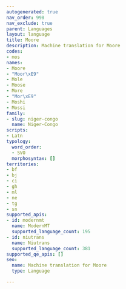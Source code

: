 ```yaml
---
autogenerated: true
nav_order: 998
nav_exclude: true
parent: Languages
layout: language
title: Moore
description: Machine translation for Moore
codes:
- mos
names:
- Moore
- "Moor\xE9"
- Mole
- Moose
- More
- "Mor\xE9"
- Moshi
- Mossi
family:
- slug: niger-congo
  name: Niger-Congo
scripts:
- Latn
typology:
  word_order:
  - SVO
  morphosyntax: []
territories:
- bf
- bj
- ci
- gh
- ml
- ne
- tg
- sn
supported_apis:
- id: modernmt
  name: ModernMT
  supported_language_count: 195
- id: niutrans
  name: Niutrans
  supported_language_count: 381
supported_qe_apis: []
seo:
  name: Machine translation for Moore
  type: Language

---
```


